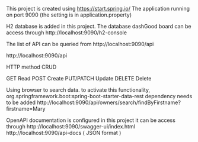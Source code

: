 This project is created using https://start.spring.io/
The application running on port 9090 (the setting is in application.property)

H2 database is added in this project. The database dashGood board can be access through http://localhost:9090/h2-console

The list of API can be queried from http://localhost:9090/api

http://localhost:9090/api

HTTP method     CRUD

GET             Read
POST            Create
PUT/PATCH       Update
DELETE          Delete


Using browser to search data. to activate this functionality, org.springframework.boot:spring-boot-starter-data-rest dependency needs to be added
http://localhost:9090/api/owners/search/findByFirstname?firstname=Mary

OpenAPI documentation is configured in this project it can be access through
http://localhost:9090/swagger-ui/index.html
http://localhost:9090/api-docs ( JSON format )